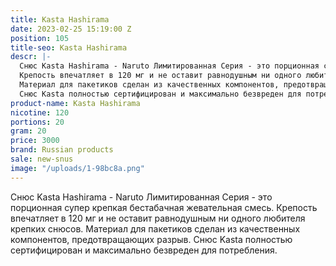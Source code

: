 ```yaml
---
title: Kasta Hashirama
date: 2023-02-25 15:19:00 Z
position: 105
title-seo: Kasta Hashirama
descr: |-
  Снюс Kasta Hashirama - Naruto Лимитированная Серия - это порционная супер крепкая бестабачная жевательная смесь.
  Крепость впечатляет в 120 мг и не оставит равнодушным ни одного любителя крепких снюсов.
  Материал для пакетиков сделан из качественных компонентов, предотвращающих разрыв.
  Снюс Kasta полностью сертифицирован и максимально безвреден для потребления.
product-name: Kasta Hashirama
nicotine: 120
portions: 20
gram: 20
price: 3000
brand: Russian products
sale: new-snus
image: "/uploads/1-98bc8a.png"
---
```


Снюс Kasta Hashirama - Naruto Лимитированная Серия - это порционная супер крепкая бестабачная жевательная смесь.
Крепость впечатляет в 120 мг и не оставит равнодушным ни одного любителя крепких снюсов.
Материал для пакетиков сделан из качественных компонентов, предотвращающих разрыв.
Снюс Kasta полностью сертифицирован и максимально безвреден для потребления.